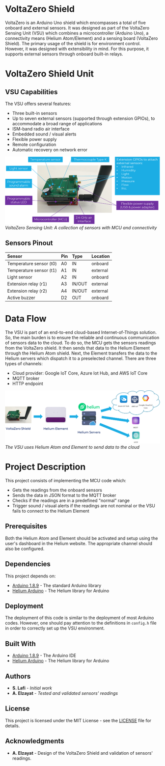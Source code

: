 # VoltaZero Shield

VoltaZero is an Arduino Uno shield which encompasses a total of five onboard and external sensors. It was designed as part of the VoltaZero Sensing Unit (VSU) which combines a microcontroller (Arduino Uno), a connectivity means (Helium Atom/Element) and a sensing board (VoltaZero Shield). The primary usage of the shield is for environment control. However, it was designed with extensibility in mind. For this purpose, it supports external sensors through onboard built-in relays.

# VoltaZero Shield Unit

## VSU Capabilities

The VSU offers several features:
* Three built-in sensors
* Up to seven external sensors (supported through extension GPIOs), to accommodate a broad range of applications
* ISM-band radio air interface
* Embedded sound / visual alerts
* Flexible power supply
* Remote configuration
* Automatic recovery on network error

![alt text](resources/voltazero_shield.png "VoltaZero Shield Sensors")
*VoltaZero Sensing Unit: A collection of sensors with MCU and connectivity*

## Sensors Pinout

| Sensor        | Pin           | Type  | Location  |
|:------------- |:------------- |:----- |:----- |
| Temperature sensor (t0) | A0 | IN | onboard |
| Temperature sensor (t1) | A1 | IN | external |
| Light sensor | A2 | IN | onboard |
| Extension relay (r1) | A3 | IN/OUT | external |
| Extension relay (r2) | A4 | IN/OUT | external |
| Active buzzer | D2 | OUT | onboard |

# Data Flow

The VSU is part of an end-to-end cloud-based Internet-of-Things solution. So, the main burden is to ensure the reliable and continuous communication of sensors data to the cloud. To do so, the MCU gets the sensors readings from the VoltaZero shield. It then sends that data to the Helium Element through the Helium Atom shield. Next, the Element transfers the data to the Helium servers which dispatch it to a preselected channel. 
There are three types of channels:
* Cloud provider: Google IoT Core, Azure Iot Hub, and AWS IoT Core
* MQTT broker
* HTTP endpoint

![alt text](resources/vzero_data_flow.png "VoltaZero Data Stream")
*The VSU uses Helium Atom and Element to send data to the cloud*

# Project Description

This project consists of implementing the MCU code which:
* Gets the readings from the onboard sensors
* Sends the data in JSON format to the MQTT broker
* Checks if the readings are in a predefined "normal" range
* Trigger sound / visual alerts if the readings are not nominal or the VSU fails to connect to the Helium Element

## Prerequisites

Both the Helium Atom and Element should be activated and setup using the user's dashboard in the Helium website. The appropriate channel should also be configured.

## Dependencies

This project depends on:

* [Arduino 1.8.9](https://www.arduino.cc/en/main/software) - The standard Arduino library
* [Helium Arduino](https://github.com/helium/helium-arduino) - The Helium library for Arduino

## Deployment

The deployment of this code is similar to the deployment of most Arduino codes. However, one should pay attention to the definitions in `config.h` file in order to correctly set up the VSU environment. 

## Built With

* [Arduino 1.8.9](https://www.arduino.cc/en/main/software) - The Arduino IDE
* [Helium Arduino](https://github.com/helium/helium-arduino) - The Helium library for Arduino

## Authors

* **S. Lafi** - *Initial work*
* **A. Elzayat** - *Tested and validated sensors' readings*

## License

This project is licensed under the MIT License - see the [LICENSE](LICENSE.md) file for details.

## Acknowledgments

* **A. Elzayat** - Design of the VoltaZero Shield and validation of sensors' readings.
